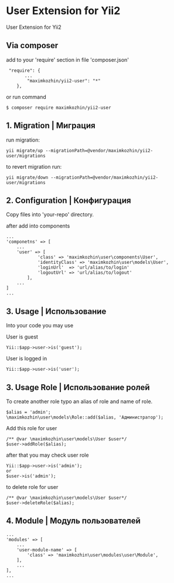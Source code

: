 ﻿User Extension for Yii2 
========================
User Extension for Yii2 

Via composer
------------

add to your 'require' section in file 'composer.json'
```
 "require": {
       ...
        "maximkozhin/yii2-user": "*"
    },
```
or run command

```
$ composer require maximkozhin/yii2-user
```


**1. Migration | Миграция**
---------------------------

run migration:
```
yii migrate/up --migrationPath=@vendor/maximkozhin/yii2-user/migrations
```

to revert migration run:
```
yii migrate/down --migrationPath=@vendor/maximkozhin/yii2-user/migrations
```

**2. Configuration | Конфигурация**
-----------------------------------
Copy files into 'your-repo' directory.


after add into components
```
...
'componetns' => [
    ...
    'user' => [
            'class' => 'maximkozhin\user\components\User',
            'identityClass' => 'maximkozhin\user\models\User',
            'loginUrl'  => 'url/alias/to/login'
            'logoutUrl' => 'url/alias/to/logout'
        ],
    ...
]
...
```

**3. Usage | Использование**
----------------------------

Into your code you may use 

User is guest

```
Yii::$app->user->is('guest');
```

User is logged in

```
Yii::$app->user->is('user');
```


**3. Usage Role | Использование ролей**
----------------------------

To create another role typo an alias of role and name of role.
```
$alias = 'admin';
\maximkozhin\user\models\Role::add($alias, 'Администратор');
```

Add this role for user
```
/** @var \maximkozhin\user\models\User $user*/
$user->addRole($alias);
```

after that you may check user role
```
Yii::$app->user->is('admin');
or
$user->is('admin');
```

to delete role for user
```
/** @var \maximkozhin\user\models\User $user*/
$user->deleteRole($alias);
```

**4. Module | Модуль пользователей**
------------------------------------

```
...
'modules' => [
    ...
    'user-module-name' => [
        'class' => 'maximkozhin\user\modules\user\Module',
    ],
    ...
],
...
```




